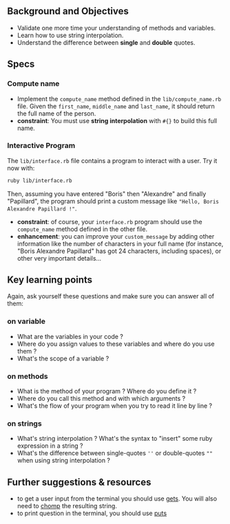 ## Background and Objectives

- Validate one more time your understanding of methods and variables.
- Learn how to use string interpolation.
- Understand the difference between **single** and **double** quotes.

## Specs

### Compute name

- Implement the `compute_name` method defined in the `lib/compute_name.rb` file. Given the `first_name`, `middle_name` and `last_name`, it should return the full name of the person.
- **constraint**: You must use **string interpolation** with `#{}` to build this full name.

### Interactive Program

The `lib/interface.rb` file contains a program to interact with a user. Try it now with:

```bash
ruby lib/interface.rb
```

Then, assuming you have entered "Boris" then "Alexandre" and finally "Papillard", the program should print a custom message like `"Hello, Boris Alexandre Papillard !"`.

* **constraint**: of course, your `interface.rb` program should use the `compute_name` method defined in the other file.
* **enhancement**: you can improve your `custom_message` by adding other information like the number of characters in your full name (for instance, "Boris Alexandre Papillard" has got 24 characters, including spaces), or other very important details...

## Key learning points

Again, ask yourself these questions and make sure you can answer all of them:

### on variable

* What are the variables in your code ?
* Where do you assign values to these variables and where do you use them ?
* What's the scope of a variable ?

### on methods

* What is the method of your program ? Where do you define it ?
* Where do you call this method and with which arguments ?
* What's the flow of your program when you try to read it line by line ?

### on strings

* What's string interpolation ? What's the syntax to "insert" some ruby expression in a string ?
* What's the difference between single-quotes `''` or double-quotes `""` when using string interpolation ?

## Further suggestions & resources

* to get a user input from the terminal you should use <a href="http://www.ruby-doc.org/docs/Tutorial/part_02/user_input.html" target="_blank">gets</a>. You will also need to <a href="http://ruby-doc.org/core-2.2.0/String.html#method-i-chomp" target="_blank">chomp</a> the resulting string.
* to print question in the terminal, you should use <a href="http://www.ruby-doc.org/core-2.2.0/IO.html#method-i-puts" target="_blank">puts</a>
